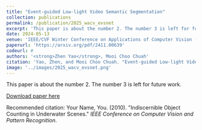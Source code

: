 ```yaml
---
title: "Event-guided Low-light Video Semantic Segmentation"
collection: publications
permalink: /publication/2025_wacv_evsnet
excerpt: 'This paper is about the number 2. The number 3 is left for future work.'
date: 2024-05-13
venue: 'IEEE/CVF Winter Conference on Applications of Computer Vision (WACV), 2025'
paperurl: 'https://arxiv.org/pdf/2411.00639'
codeurl: #
authors: '<strong>Zhen Yao</strong>, Mooi Choo Chuah'
citation: 'Yao, Zhen, and Mooi Choo Chuah. "Event-guided Low-light Video Semantic Segmentation." arXiv preprint arXiv:2411.00639 (2024).'
image: '../images/2025_wacv_evsnet.png'
---
```

This paper is about the number 2. The number 3 is left for future work.

[Download paper here](https://arxiv.org/pdf/2411.00639)

Recommended citation: Your Name, You. (2010). "Indiscernible Object Counting in Underwater Scenes." <i>IEEE Conference on Computer Vision and Pattern Recognition</i>.
